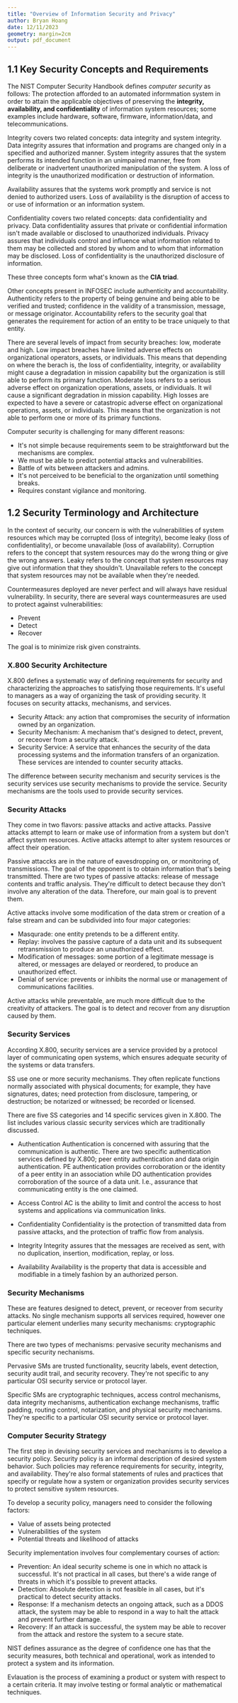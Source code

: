 ```yaml
---
title: "Overview of Information Security and Privacy"
author: Bryan Hoang
date: 12/11/2023
geometry: margin=2cm
output: pdf_document
---
```

<!-- pandoc example.md -o example.pdf -->

## 1.1 Key Security Concepts and Requirements

The NIST Computer Security Handbook defines *computer security* as follows: The protection afforded to an automated informmation system in order to attain the applicable objectives of preserving the **integrity, availability, and confidentiality** of information system resources; some examples include hardware, software, firmware, information/data, and telecommunications.

Integrity covers two related concepts: data integrity and system integrity. Data integrity assures that information and programs are changed only in a specified and authorized manner. System integrity assures that the system performs its intended function in an unimpaired manner, free from deliberate or inadvertent unauthorized manipulation of the system. A loss of integrity is the unauthorized modification or destruction of information.

Availability assures that the systems work promptly and service is not denied to authorized users. Loss of availability is the disruption of access to or use of information or an information system.

Confidentiality covers two related concepts: data confidentiality and privacy. Data confidentiality assures that private or confidential information isn't made available or disclosed to unauthorized individuals. Privacy assures that individuals control and influence what information related to them may be collected and stored by whom and to whom that information may be disclosed. Loss of confidentiality is the unauthorized disclosure of information.

These three concepts form what's known as the **CIA triad**.

Other concepts present in INFOSEC include authenticity and accountability. Authenticity refers to the property of being genuine and being able to be verified and trusted; confidence in the validity of a transmission, message, or message originator. Accountability refers to the security goal that generates the requirement for action of an entity to be trace uniquely to that entity.

There are several levels of impact from security breaches: low, moderate and high.  Low impact breaches have limited adverse effects on organizational operators, assets, or individuals. This means that depending on where the berach is, the loss of confidentiality, integrity, or availability might cause a degradation in mission capability but the organization is still able to perform its primary function. Moderate loss refers to a serious adverse effect on organization operations, assets, or individuals. It wil cause a significant degradation in mission capability. High losses are expected to have a severe or catastropic adverse effect on organizational operations, assets, or individuals. This means that the organization is not able to perform one or more of its primary functions.

Computer security is challenging for many different reasons:

- It's not simple because requirements seem to be straightforward but the mechanisms are complex.
- We must be able to predict potential attacks and vulnerabilities.
- Battle of wits between attackers and admins.
- It's not perceived to be beneficial to the organization until something breaks.
- Requires constant vigilance and monitoring.

## 1.2 Security Terminology and Architecture

In the context of security, our concern is with the vulnerabilities of system resources which may be corrupted (loss of integrity), become leaky (loss of confidentiality), or become unavailable (loss of availability). Corruption refers to the concept that system resources may do the wrong thing or give the wrong answers. Leaky refers to the concept that system resources may give out information that they shouldn't. Unavailable refers to the concept that system resources may not be available when they're needed.

Countermeasures deployed are never perfect and will always have residual vulnerability. In security, there are several ways countermeasures are used to protect against vulnerabilities:

- Prevent
- Detect
- Recover

The goal is to minimize risk given constraints.

### X.800 Security Architecture

X.800 defines a systematic way of defining requirements for security and characterizing the approaches to satisfying those requirements. It's useful to managers as a way of organizing the task of providing security. It focuses on security attacks, mechanisms, and services.

- Security Attack: any action that compromises the security of information owned by an organization.
- Security Mechanism: A mechanism that's designed to detect, prevent, or receover from a security attack.
- Security Service: A service that enhances the security of the data processing systems and the information transfers of an organization. These services are intended to counter security attacks.

The difference between security mechanism and security services is the security services use security mechanisms to provide the service. Security mechanisms are the tools used to provide security services.

### Security Attacks

They come in two flavors: passive attacks and active attacks. Passive attacks attempt to learn or make use of information from a system but don't affect system resources. Active attacks attempt to alter system resources or affect their operation.

Passive attaccks are in the nature of eavesdropping on, or monitoring of, transmissions. The goal of the opponent is to obtain information that's being transmitted. There are two types of passive attacks: release of message contents and traffic analysis. They're difficult to detect because they don't involve any alteration of the data. Therefore, our main goal is to prevent them.

Active attacks involve some modification of the data strem or creation of a false stream and can be subdivided into four major categories:

- Masqurade: one entity pretends to be a different entity.
- Replay: involves the passive capture of a data unit and its subsequent retransmission to produce an unauthorized effect.
- Modification of messages: some portion of a legitimate message is altered, or messages are delayed or reordered, to produce an unauthorized effect.
- Denial of service: prevents or inhibits the normal use or management of communications facilities.

Active attacks while preventable, are much more difficult due to the creativity of attackers. The goal is to detect and recover from any disruption caused by them.

### Security Services

According X.800, security services are a service provided by a protocol layer of communicating open systems, which ensures adequate security of the systems or data transfers.

SS use one or more security mechanisms. They often replicate functions normally associated with physical documents; for example, they have signatures, dates; need protection from disclosure, tampering, or destruction; be notarized or witnessed; be recorded or licensed.

There are five SS categories and 14 specific services given in X.800. The list includes various classic security services which are traditionally discussed.

- Authentication
  Authentication is concerned with assuring that the communication is authentic. There are two specific authentication services defined by X.800; peer entity authentication and data origin authentication. PE authentication provides corroboration or the identity of a peer entity in an association while DO authentication provides corroboration of the source of a data unit.
  I.e., assurance that communicating entity is the one claimed.

- Access Control
  AC is the ability to limit and control the access to host systems and applications via communication links.

- Confidentiality
  Confidentiality is the protection of transmitted data from passive attacks, and the protection of traffic flow from analysis.

- Integrity
  Integrity assures that the messages are received as sent, with no duplication, insertion, modification, replay, or loss.

- Availability
  Availability is the property that data is accessible and modifiable in a timely fashion by an authorized person.

### Security Mechanisms

These are features designed to detect, prevent, or receover from security attacks. No single mechanism supports all services required, however one particular element underlies many security mechanisms: cryptographic techniques.

There are two types of mechanisms: pervasive security mechanisms and specific security nechanisms.

Pervasive SMs are trusted functionality, seucrity labels, event detection, security audit trail, and security recovery. They're not specific to any particular OSI security service or protocol layer.

Specific SMs are cryptographic techniques, access control mechanisms, data integrity mechanisms, authentication exchange mechanisms, traffic padding, routing control, notarization, and physical security mechanisms. They're specific to a particular OSI security service or protocol layer.

### Computer Security Strategy

The first step in devising security services and mechanisms is to develop a security policy. Security policy is an informal description of desired system behavior. Such policies may reference requirements for security, integrity, and availability. They're also formal statements of rules and practices that specify or regulate how a system or organization provides security services to protect sensitive system resources.

To develop a security policy, managers need to consider the following factors:

- Value of assets being protected
- Vulnerabilities of the system
- Potential threats and likelihood of attacks

Security implementation involves four complementary courses of action:

- Prevention: An ideal security scheme is one in which no attack is successful. It's not practical in all cases, but there's a wide range of threats in which it's possible to prevent attacks.
- Detection: Absolute detection is not feasible in all cases, but it's practical to detect security attacks.
- Response: If a mechanism detects an ongoing attack, such as a DDOS attack, the system may be able to respond in a way to halt the attack and prevent further damage.
- Recovery: If an attack is successful, the system may be able to recover from the attack and restore the system to a secure state.

NIST defines assurance as the degree of confidence one has that the security measures, both technical and operational, work as intended to protect a system and its information.

Evlauation is the process of examining a product or system with respect to a certain criteria. It may involve testing or formal analytic or mathematical techniques.